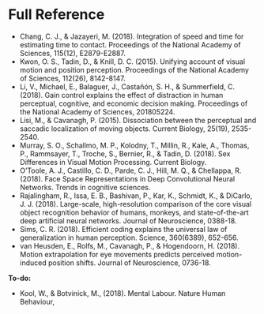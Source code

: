 # Full Reference

<ul>

<li id="Chang2018">Chang, C. J., & Jazayeri, M. (2018). Integration of speed and time for estimating time to contact. Proceedings of the National Academy of Sciences, 115(12), E2879-E2887.</li>

<li id="Kown2015"> Kwon, O. S., Tadin, D., & Knill, D. C. (2015). Unifying account of visual motion and position perception. Proceedings of the National Academy of Sciences, 112(26), 8142-8147.</li>


<li id="LiSummerfield2018"> Li, V., Michael, E., Balaguer, J., Castañón, S. H., & Summerfield, C. (2018). Gain control explains the effect of distraction in human perceptual, cognitive, and economic decision making. Proceedings of the National Academy of Sciences, 201805224.</li>

<li id="Lisi2015"> Lisi, M., & Cavanagh, P. (2015). Dissociation between the perceptual and saccadic localization of moving objects. Current Biology, 25(19), 2535-2540.</li>

<li id="Murray2018"> Murray, S. O., Schallmo, M. P., Kolodny, T., Millin, R., Kale, A., Thomas, P., Rammsayer, T., Troche, S., Bernier, R., & Tadin, D. (2018). Sex Differences in Visual Motion  Processing. Current Biology.</li>

<li id="Otoole2018"> O’Toole, A. J., Castillo, C. D., Parde, C. J., Hill, M. Q., & Chellappa, R. (2018). Face Space Representations in Deep Convolutional Neural Networks. Trends in cognitive sciences.</li>

<li id="Rajalingham2018"> Rajalingham, R., Issa, E. B., Bashivan, P., Kar, K., Schmidt, K., & DiCarlo, J. J. (2018). Large-scale, high-resolution comparison of the core visual object recognition behavior of humans, monkeys, and state-of-the-art deep artificial neural networks. Journal of Neuroscience, 0388-18.</li>

<li id="Sims2018"> Sims, C. R. (2018). Efficient coding explains the universal law of generalization in human perception. Science, 360(6389), 652-656.</li>

<li id="vanHeusden2018"> van Heusden, E., Rolfs, M., Cavanagh, P., & Hogendoorn, H. (2018). Motion extrapolation for eye movements predicts perceived motion-induced position shifts. Journal of Neuroscience, 0736-18. </li>

</ul>

**To-do:**

- Kool, W., & Botvinick, M., (2018). Mental Labour. Nature Human Behaviour,
